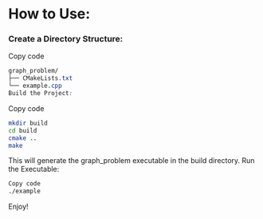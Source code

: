 # How to Use:
### Create a Directory Structure:

Copy code
```css
graph_problem/
├── CMakeLists.txt
└── example.cpp
Build the Project:
```
Copy code
```bash
mkdir build
cd build
cmake ..
make
```

This will generate the graph_problem executable in the build directory.
Run the Executable:

```bash
Copy code
./example
```

Enjoy!